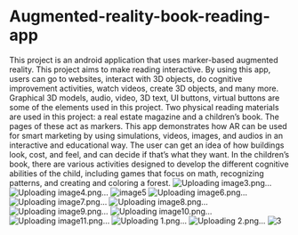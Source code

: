 # Augmented-reality-book-reading-app
This project is an android application that uses marker-based augmented
reality. This project aims to make reading interactive. By using this app, users
can go to websites, interact with 3D objects, do cognitive improvement
activities, watch videos, create 3D objects, and many more. Graphical 3D
models, audio, video, 3D text, UI buttons, virtual buttons are some of the
elements used in this project. Two physical reading materials are used in this
project: a real estate magazine and a children’s book. The pages of these act
as markers. This app demonstrates how AR can be used for smart marketing
by using simulations, videos, images, and audios in an interactive and
educational way. The user can get an idea of how buildings look, cost, and feel,
and can decide if that’s what they want. In the children’s book, there are
various activities designed to develop the different cognitive abilities of the
child, including games that focus on math, recognizing patterns, and creating
and coloring a forest.
![Uploading image3.png…]()
![Uploading image4.png…]()
![image5](https://github.com/malithpriyashan/Augmented-reality-book-reading-app/assets/66530522/1ba150c9-ff56-4cee-bcce-fcee6d513e4d)
![Uploading image6.png…]()
![Uploading image7.png…]()
![Uploading image8.png…]()
![Uploading image9.png…]()
![Uploading image10.png…]()
![Uploading image11.png…]()
![Uploading 1.png…]()
![Uploading 2.png…]()
![3](https://github.com/malithpriyashan/Augmented-reality-book-reading-app/assets/66530522/b35fa336-ec02-4809-85ec-d6fa59c4fe34)
